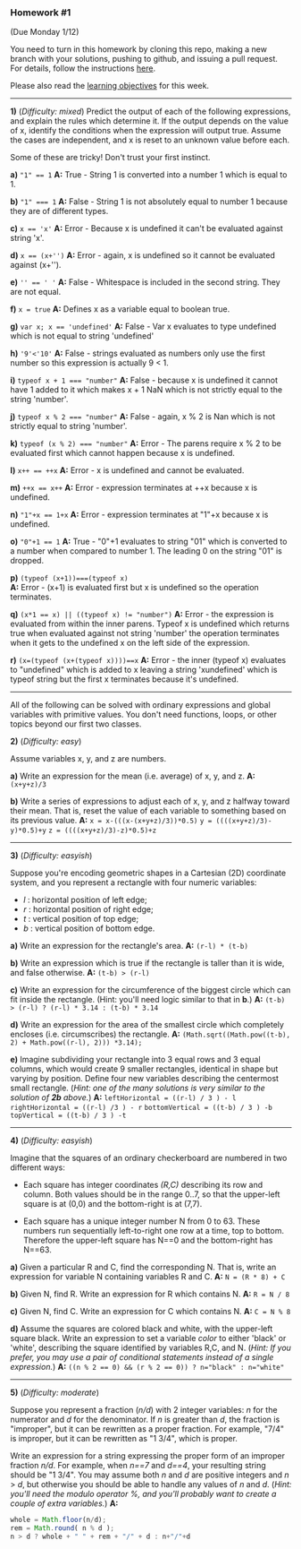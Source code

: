 ### Homework #1
(Due Monday 1/12)

You need to turn in this homework by cloning this repo, making a new branch with your solutions, pushing to github, and issuing a pull request.
For details, follow the instructions [here](http://portlandcodeschool.github.io/jse/2015/01/07/command-line-and-git-slides/#/14).

Please also read the [learning objectives](objectives.md) for this week.

---

**1)** (_Difficulty: mixed_)
Predict the output of each of the following expressions, and explain the rules which determine it.
If the output depends on the value of x, identify the conditions when the expression will output true.  Assume the cases are independent, and x is reset to an unknown value before each.

Some of these are tricky!  Don't trust your first instinct.  


**a)** `"1" == 1`
**A:** True - String 1 is converted into a number 1 which is equal to 1.

**b)** `"1" === 1`
**A:** False - String 1 is not absolutely equal to number 1 because they are of different types.

**c)** `x == 'x'`
**A:** Error - Because x is undefined it can't be evaluated against string 'x'.

**d)** `x == (x+'')`
**A:** Error - again, x is undefined so it cannot be evaluated against (x+'').

**e)** `'' == ' '`
**A:** False - Whitespace is included in the second string. They are not equal.

**f)** `x = true`
**A:** Defines x as a variable equal to boolean true.

**g)** `var x; x == 'undefined'`
**A:** False - Var x evaluates to type undefined which is not equal to string 'undefined'

**h)** `'9'<'10'`
**A:** False - strings evaluated as numbers only use the first number so this expression is actually 9 < 1.

**i)** `typeof x + 1 === "number"`
**A:** False - because x is undefined it cannot have 1 added to it which makes x + 1 NaN which is not strictly equal to the string 'number'.

**j)** `typeof x % 2 === "number"`
**A:** False - again, x % 2 is Nan which is not strictly equal to string 'number'.

**k)** `typeof (x % 2) === "number"`
**A:** Error - The parens require x % 2 to be evaluated first which cannot happen because x is undefined.

**l)** `x++ == ++x`
**A:** Error - x is undefined and cannot be evaluated.

**m)** `++x == x++`
**A:** Error - expression terminates at ++x because x is undefined.

**n)** `"1"+x == 1+x`
**A:** Error - expression terminates at "1"+x because x is undefined.

**o)** `"0"+1 == 1`
**A:** True - "0"+1 evaluates to string "01" which is converted to a number when compared to number 1. The leading 0 on the string "01" is dropped.

**p)** `(typeof (x+1))===(typeof x)`	
**A:** Error - (x+1) is evaluated first but x is undefined so the operation terminates.

**q)** `(x*1 == x) || ((typeof x) != "number")`
**A:** Error - the expression is evaluated from within the inner parens. Typeof x is undefined which returns true when evaluated against not string 'number' the operation terminates when it gets to the undefined x on the left side of the expression.

**r)** `(x=(typeof (x+(typeof x))))==x`
**A:** Error - the inner (typeof x) evaluates to "undefined" which is added to x leaving a string 'xundefined' which is typeof string but the first x terminates because it's undefined.

---

All of the following can be solved with ordinary expressions and global variables with primitive values.  You don't need functions, loops, or other topics beyond our first two classes.

**2)** (_Difficulty: easy_)

Assume variables x, y, and z are numbers.

**a)**
Write an expression for the mean (i.e. average) of x, y, and z.
**A:** `(x+y+z)/3`

**b)**
Write a series of expressions to adjust each of x, y, and z halfway toward their mean.
That is, reset the value of each variable to something based on its previous value.
**A:** `x = x-(((x-(x+y+z)/3))*0.5)`
	   `y = ((((x+y+z)/3)-y)*0.5)+y`
       `z = ((((x+y+z)/3)-z)*0.5)+z`

---

**3)** (_Difficulty: easyish_)

Suppose you're encoding geometric shapes in a Cartesian (2D) coordinate system, and you represent a rectangle with four numeric variables:

- _l_ : horizontal position of left edge;
- _r_ : horizontal position of right edge;
- _t_ : vertical position of top edge;
- _b_ : vertical position of bottom edge.

**a)**
Write an expression for the rectangle's area.
**A:** `(r-l) * (t-b)`

**b)**
Write an expression which is true if the rectangle is taller than it is wide, and false otherwise.
**A:** `(t-b) > (r-l)`

**c)**
Write an expression for the circumference of the biggest circle which can fit inside the rectangle.  (Hint: you'll need logic similar to that in **b**.)
**A:** `(t-b) > (r-l) ? (r-l) * 3.14 : (t-b) * 3.14`

**d)**
Write an expression for the area of the smallest circle which completely encloses (i.e. circumscribes) the rectangle.
**A:** `(Math.sqrt((Math.pow((t-b), 2) + Math.pow((r-l), 2))) *3.14);`

**e)**
Imagine subdividing your rectangle into 3 equal rows and 3 equal columns, which would create 9 smaller rectangles, identical in shape but varying by position.
Define four new variables describing the centermost small rectangle.
(_Hint: one of the many solutions is very similar to the solution of **2b** above._)
**A:** `leftHorizontal = ((r-l) / 3 ) - l`  
	   `rightHorizontal = ((r-l) /3 ) - r`
	   `bottomVertical = ((t-b) / 3 ) -b`
	   `topVertical = ((t-b) / 3 ) -t `

---

**4)** (_Difficulty: easyish_)

Imagine that the squares of an ordinary checkerboard are numbered in two different ways:

* Each square has integer coordinates _(R,C)_ describing its row and column.  Both values should be in the range 0..7, so that the upper-left square is at (0,0) and the bottom-right is at (7,7).

* Each square has a unique integer number N from 0 to 63.  These numbers run sequentially left-to-right one row at a time, top to bottom.  Therefore the upper-left square has N==0 and the bottom-right has N==63.

**a)**  Given a particular R and C, find the corresponding N.  That is, write an expression for variable N containing variables R and C.
**A:** `N = (R * 8) + C`

**b)**  Given N, find R.  Write an expression for R which contains N.
**A:** `R = N / 8`

**c)**  Given N, find C.  Write an expression for C which contains N.
**A:** `C = N % 8`

**d)**  Assume the squares are colored black and white, with the upper-left square black.
Write an expression to set a variable _color_ to either 'black' or 'white', describing the square identified by variables R,C, and N.
(_Hint: If you prefer, you may use a pair of conditional statements instead of a single expression._)
**A:** `((n % 2 == 0) && (r % 2 == 0)) ? n="black" : n="white"`

---

**5)** (_Difficulty: moderate_)

Suppose you represent a fraction (_n/d_) with 2 integer variables: _n_ for the numerator and _d_ for the denominator.
If _n_ is greater than _d_, the fraction is "improper", but it can be rewritten as a proper fraction.  For example, "7/4" is improper, but it can be rewritten as "1 3/4", which is proper.

Write an expression for a string expressing the proper form of an improper fraction _n/d_.  For example, when _n==7_ and _d==4_, your resulting string should be "1 3/4".  You may assume both _n_ and _d_ are positive integers and _n_ > _d_, but otherwise you should be able to handle any values of _n_ and _d_.
(_Hint: you'll need the modulo operator _%_, and you'll probably want to create a couple of extra variables._)
**A:** 

```javascript 
whole = Math.floor(n/d); 
rem = Math.round( n % d ); 
n > d ? whole + " " + rem + "/" + d : n+"/"+d
```


